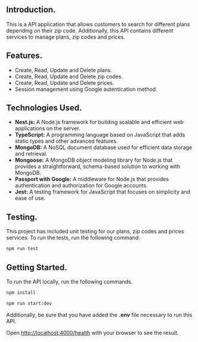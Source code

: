 ## Introduction.
This is a API application that allows customers to search for different plans depending on their zip code. Additionally, this API contains
different services to manage plans, zip codes and prices.

## Features.
* Create, Read, Update and Delete plans.
* Create, Read, Update and Delete zip codes.
* Create, Read, Update and Delete prices.
* Session management using Google autentication method.

## Technologies Used.
* **Nest.js:** A Node.js framework for building scalable and efficient web applications on the server.
* **TypeScript:** A programming language based on JavaScript that adds static types and other advanced features.
* **MongoDB:** A NoSQL document database used for efficient data storage and retrieval.
* **Mongoose:**  A MongoDB object modeling library for Node.js that provides a straightforward, schema-based solution to working with MongoDB.
* **Passport with Google:** A middleware for Node.js that provides authentication and authorization for Google accounts.
* **Jest:** A testing framework for JavaScript that focuses on simplicity and ease of use.

## Testing.
This project has included unit testing for our plans, zip codes and prices services. To run the tests, run the following command:
```bash
npm run test
```

## Getting Started.
To run the API locally, run the following commands.

```bash
npm install

npm run start:dev
```

Additionally, be sure that you have added the **.env** file necessary to run this API.

Open [http://localhost:4000/health](http://localhost:4000/health) with your browser to see the result.